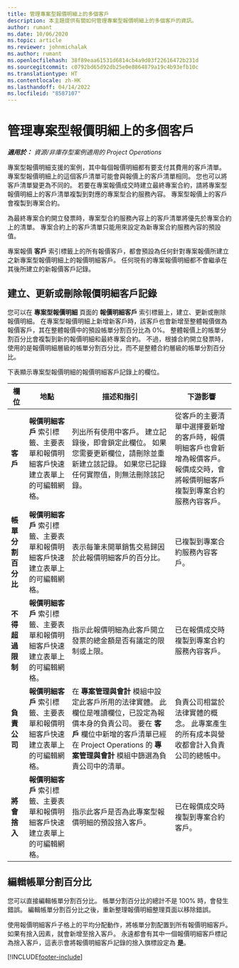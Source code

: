 ```yaml
---
title: 管理專案型報價明細上的多個客戶
description: 本主題提供有關如何管理專案型報價明細上的多個客戶的資訊。
author: rumant
ms.date: 10/06/2020
ms.topic: article
ms.reviewer: johnmichalak
ms.author: rumant
ms.openlocfilehash: 38f89eaa61531d6814cb4a9d03f22616472b231d
ms.sourcegitcommit: c0792bd65d92db25e0e8864879a19c4b93efb10c
ms.translationtype: HT
ms.contentlocale: zh-HK
ms.lasthandoff: 04/14/2022
ms.locfileid: "8587107"
---
```

# <a name="manage-multiple-customers-on-project-based-quote-lines"></a>管理專案型報價明細上的多個客戶

_**適用於：** 資源/非庫存型案例適用的 Project Operations_

專案型報價明細支援的案例，其中每個報價明細都有要支付其費用的客戶清單。 專案型報價明細上的這個客戶清單可能會與報價上的客戶清單相同。 您也可以將客戶清單變更為不同的。 若要在專案報價成交時建立最終專案合約，請將專案型報價明細上的客戶清單複製到對應的專案型合約服務內容。 專案型報價上的客戶會複製到專案合約。

為最終專案合約開立發票時，專案型合約服務內容上的客戶清單將優先於專案合約上的清單。 專案合約上的客戶清單只能用來設定為新專案合約服務內容的預設值。

專案報價 **客戶** 索引標籤上的所有報價客戶，都會預設為任何針對專案報價所建立之新專案型報價明細上的報價明細客戶。 任何現有的專案報價明細都不會繼承在其後所建立的新報價客戶記錄。

## <a name="create-update-or-delete-a-quote-line-customer-record"></a>建立、更新或刪除報價明細客戶記錄

您可以在 **專案型報價明細** 頁面的 **報價明細客戶** 索引標籤上，建立、更新或刪除報價明細。 在專案型報價明細上新增新客戶時，該客戶也會新增至整體報價做為報價客戶，其在整體報價中的預設帳單分割百分比為 0%。 整體報價上的帳單分割百分比會複製到新的報價明細和最終專案合約。 不過，根據合約開立發票時，使用的是報價明細層級的帳單分割百分比，而不是整體合約層級的帳單分割百分比。 

下表顯示專案型報價明細的報價明細客戶記錄上的欄位。

| 欄位 | 地點 | 描述和指引 | 下游影響 |
| --- | --- | --- | --- |
| **客戶** | **報價明細客戶** 索引標籤、主要表單和報價明細客戶快速建立表單上的可編輯網格。 | 列出所有使用中客戶。 建立記錄後，即會鎖定此欄位。 如果您需要更新欄位，請刪除並重新建立該記錄。 如果您已記錄任何實際值，則無法刪除該記錄。 | 從客戶的主要清單中選擇要新增的客戶時，報價明細客戶也會新增為報價客戶。 報價成交時，會將報價明細客戶複製到專案合約服務內容客戶。 |
| **帳單分割百分比** | **報價明細客戶** 索引標籤、主要表單和報價明細客戶快速建立表單上的可編輯網格。 | 表示每筆未開單銷售交易歸因於此報價明細客戶的百分比。 | 已複製到專案合約服務內容客戶。 |
| **不得超過限制** | **報價明細客戶** 索引標籤、主要表單和報價明細客戶快速建立表單上的可編輯網格。 | 指示此報價明細為此客戶開立發票的總金額是否有議定的限制或上限。 | 已在報價成交時複製到專案合約服務內容客戶。 |
| **負責公司** | **報價明細客戶** 索引標籤、主要表單和報價明細客戶快速建立表單上的可編輯網格。 | 在 **專案管理與會計** 模組中設定此客戶所用的法律實體。 此欄位是唯讀欄位，已設定為報價本身的負責公司。 要在 **客戶** 欄位中新增的客戶清單已經在 Project Operations 的 **專案管理與會計** 模組中篩選為負責公司中的清單。 | 負責公司相當於法律實體的概念。 此專案產生的所有成本與營收都會計入負責公司的總帳中。 |
| **將會捨入** | **報價明細客戶** 索引標籤、主要表單和報價明細客戶快速建立表單上的可編輯網格。 | 指示此客戶是否為此專案型報價明細的預設捨入客戶。 | 已在報價成交時複製到專案合約客戶。 |

## <a name="edit-billing-split-percentages"></a>編輯帳單分割百分比

您可以直接編輯帳單分割百分比。 帳單分割百分比的總計不是 100% 時，會發生錯誤。 編輯帳單分割百分比之後，重新整理報價明細整理頁面以移除錯誤。

使用報價明細客戶子格上的平均分配動作，將帳單分割配置到所有報價明細客戶。 如果有捨入因素，就會新增至捨入客戶。 永遠都會有其中一個報價明細客戶標記為捨入客戶，這表示會將報價明細客戶記錄的捨入旗標設定為 **是**。 


[!INCLUDE[footer-include](../includes/footer-banner.md)]